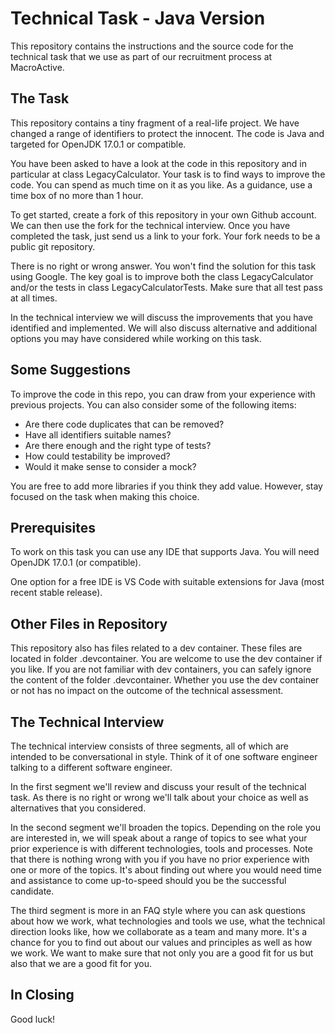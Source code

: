 # Technical Task - Java Version

This repository contains the instructions and the source code for the technical task that we use as part of our recruitment process at MacroActive.

## The Task

This repository contains a tiny fragment of a real-life project. We have changed a range of identifiers to protect the innocent. The code is Java and targeted for OpenJDK 17.0.1 or compatible.

You have been asked to have a look at the code in this repository and in particular at class LegacyCalculator. Your task is to find ways to improve the code. You can spend as much time on it as you like. As a guidance, use a time box of no more than 1 hour.

To get started, create a fork of this repository in your own Github account. We can then use the fork for the technical interview. Once you have completed the task, just send us a link to your fork. Your fork needs to be a public git repository.

There is no right or wrong answer. You won't find the solution for this task using Google. The key goal is to improve both the class LegacyCalculator and/or the tests in class LegacyCalculatorTests. Make sure that all test pass at all times.

In the technical interview we will discuss the improvements that you have identified and implemented. We will also discuss alternative and additional options you may have considered while working on this task.

## Some Suggestions

To improve the code in this repo, you can draw from your experience with previous projects. You can also consider some of the following items:

- Are there code duplicates that can be removed?
- Have all identifiers suitable names?
- Are there enough and the right type of tests?
- How could testability be improved?
- Would it make sense to consider a mock?

You are free to add more libraries if you think they add value. However, stay focused on the task when making this choice.

## Prerequisites

To work on this task you can use any IDE that supports Java. You will need OpenJDK 17.0.1 (or compatible).

One option for a free IDE is VS Code with suitable extensions for Java (most recent stable release).

## Other Files in Repository

This repository also has files related to a dev container. These files are located in folder .devcontainer. You are welcome to use the dev container if you like. If you are not familiar with dev containers, you can safely ignore the content of the folder .devcontainer. Whether you use the dev container or not has no impact on the outcome of the technical assessment.

## The Technical Interview

The technical interview consists of three segments, all of which are intended to be conversational in style. Think of it of one software engineer talking to a different software engineer.

In the first segment we'll review and discuss your result of the technical task. As there is no right or wrong we'll talk about your choice as well as alternatives that you considered.

In the second segment we'll broaden the topics. Depending on the role you are interested in, we will speak about a range of topics to see what your prior experience is with different technologies, tools and processes. Note that there is nothing wrong with you if you have no prior experience with one or more of the topics. It's about finding out where you would need time and assistance to come up-to-speed should you be the successful candidate.

The third segment is more in an FAQ style where you can ask questions about how we work, what technologies and tools we use, what the technical direction looks like, how we collaborate as a team and many more. It's a chance for you to find out about our values and principles as well as how we work. We want to make sure that not only you are a good fit for us but also that we are a good fit for you.

## In Closing

Good luck!
